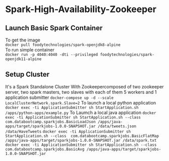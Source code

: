 # Spark-High-Availability-Zookeeper
## Launch Basic Spark Container
To get the image<br/>
`docker pull foodytechnologies/spark-openjdk8-alpine`<br/>
To run simple container<br/>
`docker run -p 4040:4040 -dti --privileged foodytechnologies/spark-openjdk11-alpine`<br/>
## Setup Cluster
It's a Spark Standalone Cluster With Zookeepercomposed of two zookeeper server, two spark masters, two slaves with each of them 5 workers and 1 application submitter
`docker-compose up -d --scale LocalClusterNetwork.spark.Slave=2`
To launch a local python application
` docker exec -ti ApplicationSubmitter sh StartApplication.sh /apps/python-apps/example.py`
To Laumch a local java application 
`docker exec -ti ApplicationSubmitter sh StartApplication.sh --class  com.databootcamp.sparkjobs.BasicLoadJson /apps/java-apps/target/sparkjobs-1.0.0-SNAPSHOT.jar /data/tweets.json /data/HaveTweets`
`docker exec -ti ApplicationSubmitter sh StartApplication.sh --class  com.databootcamp.sparkjobs.BasicFlatMap /apps/java-apps/target/sparkjobs-1.0.0-SNAPSHOT.jar /data/spark.txt`
`docker exec -ti ApplicationSubmitter sh StartApplication.sh --class  com.databootcamp.sparkjobs.BasicAvg /apps/java-apps/target/sparkjobs-1.0.0-SNAPSHOT.jar`
